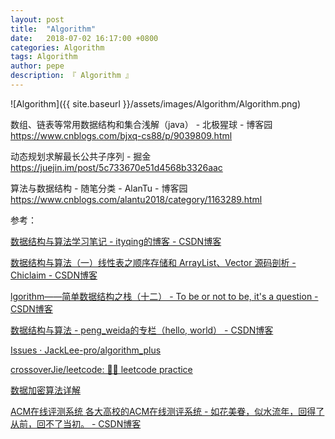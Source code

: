 ```yaml
---
layout: post
title:  "Algorithm"
date:   2018-07-02 16:17:00 +0800
categories: Algorithm
tags: Algorithm
author: pepe
description: 『 Algorithm 』
---
```


![Algorithm]({{ site.baseurl }}/assets/images/Algorithm/Algorithm.png)

数组、链表等常用数据结构和集合浅解（java） - 北极猩球 - 博客园
https://www.cnblogs.com/bjxq-cs88/p/9039809.html

动态规划求解最长公共子序列 - 掘金
https://juejin.im/post/5c733670e51d4568b3326aac

算法与数据结构 - 随笔分类 - AlanTu - 博客园
https://www.cnblogs.com/alantu2018/category/1163289.html


参考：

[数据结构与算法学习笔记 - ityqing的博客 - CSDN博客](https://blog.csdn.net/ityqing/article/details/82838524)

[数据结构与算法（一）线性表之顺序存储和 ArrayList、Vector 源码剖析 - Chiclaim - CSDN博客](https://blog.csdn.net/johnny901114/article/details/80158343)

[lgorithm——简单数据结构之栈（十二） - To be or not to be, it's a question - CSDN博客](https://blog.csdn.net/csdn_of_coder/article/details/80274647)

[数据结构与算法 - peng_weida的专栏（hello, world） - CSDN博客](https://blog.csdn.net/peng_weida/article/category/1167316)

[Issues · JackLee-pro/algorithm_plus](https://github.com/JackLee-pro/algorithm_plus/issues?page=2&q=is%3Aissue+is%3Aopen)

[crossoverJie/leetcode: 🕵️‍♂️ leetcode practice](https://github.com/crossoverJie/leetcode)

[数据加密算法详解](https://mp.weixin.qq.com/s/-Jb-_PpbEN5HYpueUqtxzA)

[ACM在线评测系统 各大高校的ACM在线测评系统 - 如花美眷，似水流年，回得了从前，回不了当初。 - CSDN博客](https://blog.csdn.net/qq_40629792/article/details/85142809)
